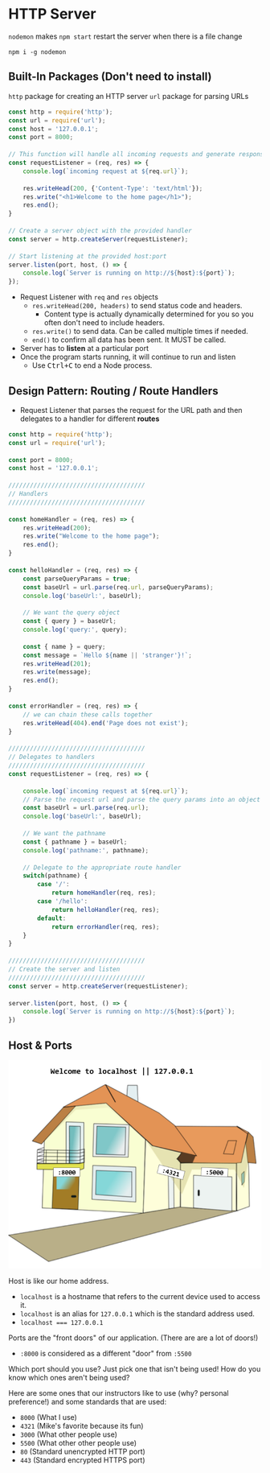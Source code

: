 # HTTP Server

`nodemon` makes `npm start` restart the server when there is a file change

```
npm i -g nodemon
```

## Built-In Packages (Don't need to install)

`http` package for creating an HTTP server
`url` package for parsing URLs

```js
const http = require('http');
const url = require('url');
const host = '127.0.0.1';
const port = 8000;

// This function will handle all incoming requests and generate responses
const requestListener = (req, res) => { 
    console.log(`incoming request at ${req.url}`);
    
    res.writeHead(200, {'Content-Type': 'text/html'});
    res.write("<h1>Welcome to the home page</h1>");
    res.end();
}

// Create a server object with the provided handler
const server = http.createServer(requestListener);

// Start listening at the provided host:port
server.listen(port, host, () => {
    console.log(`Server is running on http://${host}:${port}`);
});
```

* Request Listener with `req` and `res` objects
    * `res.writeHead(200, headers)` to send status code and headers.
        * Content type is actually dynamically determined for you so you often don't need to include headers.
    * `res.write()` to send data. Can be called multiple times if needed.
    * `end()` to confirm all data has been sent. It MUST be called.
* Server has to **listen** at a particular port
* Once the program starts running, it will continue to run and listen
    * Use <kbd>Ctrl+C</kbd> to end a Node process.

## Design Pattern: Routing / Route Handlers
* Request Listener that parses the request for the URL path and then delegates to a handler for different **routes**

```js
const http = require('http');
const url = require('url');

const port = 8000;
const host = '127.0.0.1';

//////////////////////////////////////
// Handlers
//////////////////////////////////////

const homeHandler = (req, res) => {
    res.writeHead(200);
    res.write("Welcome to the home page");
    res.end();
}

const helloHandler = (req, res) => {
    const parseQueryParams = true;
    const baseUrl = url.parse(req.url, parseQueryParams);
    console.log('baseUrl:', baseUrl);
    
    // We want the query object
    const { query } = baseUrl;
    console.log('query:', query);

    const { name } = query;
    const message = `Hello ${name || 'stranger'}!`;
    res.writeHead(201);
    res.write(message);
    res.end();
}

const errorHandler = (req, res) => {
    // we can chain these calls together
    res.writeHead(404).end('Page does not exist');
}

//////////////////////////////////////
// Delegates to handlers
//////////////////////////////////////
const requestListener = (req, res) => {
    
    console.log(`incoming request at ${req.url}`);
    // Parse the request url and parse the query params into an object
    const baseUrl = url.parse(req.url);
    console.log('baseUrl:', baseUrl);
    
    // We want the pathname 
    const { pathname } = baseUrl;
    console.log('pathname:', pathname);

    // Delegate to the appropriate route handler
    switch(pathname) {
        case '/':
            return homeHandler(req, res);
        case '/hello':
            return helloHandler(req, res);
        default:
            return errorHandler(req, res);
    }
}

//////////////////////////////////////
// Create the server and listen
//////////////////////////////////////
const server = http.createServer(requestListener);

server.listen(port, host, () => { 
    console.log(`Server is running on http://${host}:${port}`);
})
```

## Host & Ports

![](img/host-port.png)

Host is like our home address.

* `localhost` is a hostname that refers to the current device used to access it. 
* `localhost` is an alias for `127.0.0.1` which is the standard address used. 
* `localhost === 127.0.0.1`

Ports are the "front doors" of our application. (There are are a lot of doors!)

* `:8000` is considered as a different "door" from `:5500`

Which port should you use? Just pick one that isn't being used! How do you know which ones aren't being used?

Here are some ones that our instructors like to use (why? personal preference!) and some standards that are used:
* `8000` (What I use)
* `4321` (Mike's favorite because its fun)
* `3000` (What other people use)
* `5500` (What other other people use)
* `80` (Standard unencrypted HTTP port)
* `443` (Standard encrypted HTTPS port)